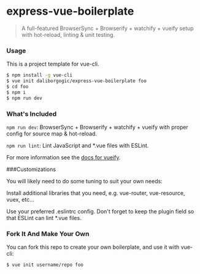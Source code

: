 # express-vue-boilerplate

> A full-featured BrowserSync + Browserify + watchify + vueify setup with hot-reload, linting & unit testing.

### Usage

This is a project template for vue-cli.

```bash
$ npm install -g vue-cli
$ vue init daliborgogic/express-vue-boilerplate foo
$ cd foo
$ npm i
$ npm run dev
```

### What's Included

`npm run dev`: BrowserSync + Browserify + watchify + vueify with proper config for source map & hot-reload.

`npm run lint`: Lint JavaScript and *.vue files with ESLint.

For more information see the [docs for vueify](https://github.com/vuejs/vueify).

###Customizations

You will likely need to do some tuning to suit your own needs:

Install additional libraries that you need, e.g. vue-router, vue-resource, vuex, etc...

Use your preferred .eslintrc config. Don't forget to keep the plugin field so that ESLint can lint *.vue files.

### Fork It And Make Your Own

You can fork this repo to create your own boilerplate, and use it with vue-cli:

```bash
$ vue init username/repo foo
```

